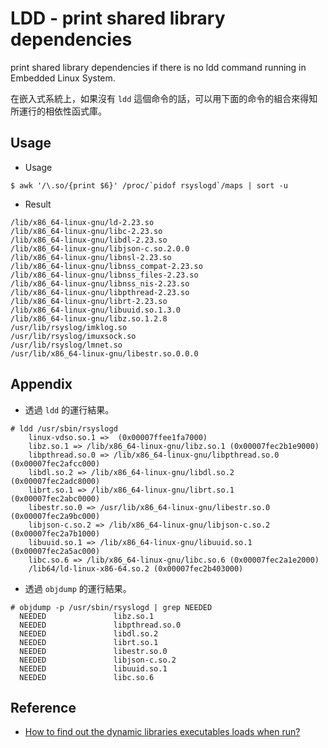# LDD - print shared library dependencies

print shared library dependencies if there is no ldd command running in Embedded Linux System.

在嵌入式系統上，如果沒有 `ldd` 這個命令的話，可以用下面的命令的組合來得知所運行的相依性函式庫。

## Usage

- Usage
```
$ awk '/\.so/{print $6}' /proc/`pidof rsyslogd`/maps | sort -u
```

- Result
```
/lib/x86_64-linux-gnu/ld-2.23.so
/lib/x86_64-linux-gnu/libc-2.23.so
/lib/x86_64-linux-gnu/libdl-2.23.so
/lib/x86_64-linux-gnu/libjson-c.so.2.0.0
/lib/x86_64-linux-gnu/libnsl-2.23.so
/lib/x86_64-linux-gnu/libnss_compat-2.23.so
/lib/x86_64-linux-gnu/libnss_files-2.23.so
/lib/x86_64-linux-gnu/libnss_nis-2.23.so
/lib/x86_64-linux-gnu/libpthread-2.23.so
/lib/x86_64-linux-gnu/librt-2.23.so
/lib/x86_64-linux-gnu/libuuid.so.1.3.0
/lib/x86_64-linux-gnu/libz.so.1.2.8
/usr/lib/rsyslog/imklog.so
/usr/lib/rsyslog/imuxsock.so
/usr/lib/rsyslog/lmnet.so
/usr/lib/x86_64-linux-gnu/libestr.so.0.0.0
```

## Appendix

- 透過 `ldd` 的運行結果。

```
# ldd /usr/sbin/rsyslogd
	linux-vdso.so.1 =>  (0x00007ffee1fa7000)
	libz.so.1 => /lib/x86_64-linux-gnu/libz.so.1 (0x00007fec2b1e9000)
	libpthread.so.0 => /lib/x86_64-linux-gnu/libpthread.so.0 (0x00007fec2afcc000)
	libdl.so.2 => /lib/x86_64-linux-gnu/libdl.so.2 (0x00007fec2adc8000)
	librt.so.1 => /lib/x86_64-linux-gnu/librt.so.1 (0x00007fec2abc0000)
	libestr.so.0 => /usr/lib/x86_64-linux-gnu/libestr.so.0 (0x00007fec2a9bc000)
	libjson-c.so.2 => /lib/x86_64-linux-gnu/libjson-c.so.2 (0x00007fec2a7b1000)
	libuuid.so.1 => /lib/x86_64-linux-gnu/libuuid.so.1 (0x00007fec2a5ac000)
	libc.so.6 => /lib/x86_64-linux-gnu/libc.so.6 (0x00007fec2a1e2000)
	/lib64/ld-linux-x86-64.so.2 (0x00007fec2b403000)
```

- 透過 `objdump` 的運行結果。

```
# objdump -p /usr/sbin/rsyslogd | grep NEEDED
  NEEDED               libz.so.1
  NEEDED               libpthread.so.0
  NEEDED               libdl.so.2
  NEEDED               librt.so.1
  NEEDED               libestr.so.0
  NEEDED               libjson-c.so.2
  NEEDED               libuuid.so.1
  NEEDED               libc.so.6
```

## Reference

- [How to find out the dynamic libraries executables loads when run?](https://unix.stackexchange.com/questions/120015/how-to-find-out-the-dynamic-libraries-executables-loads-when-run)
